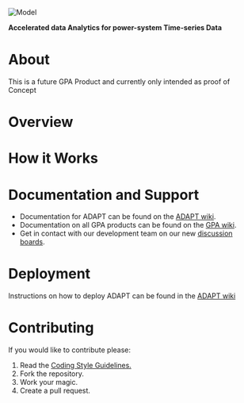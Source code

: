 ![Model](https://www.gridprotectionalliance.org/images/products/productTitles75/Adapt.png)

**Accelerated data Analytics for power-system Time-series Data**

# About
This is a future GPA Product and currently only intended as proof of Concept

# Overview

# How it Works

# Documentation and Support
* Documentation for ADAPT can be found on the [ADAPT wiki](../../wiki).
* Documentation on all GPA products can be found on the [GPA wiki](https://gridprotectionalliance.org/wiki/doku.php).
* Get in contact with our development team on our new [discussion boards](http://discussions.gridprotectionalliance.org/c/gpa-products/Adapt).

# Deployment
Instructions on how to deploy ADAPT can be found in the [ADAPT wiki](../../wiki)

# Contributing
If you would like to contribute please:

1. Read the [Coding Style Guidelines.](https://www.gridprotectionalliance.org/docs/GPA_Coding_Guidelines_2011_03.pdf)
2. Fork the repository.
3. Work your magic.
4. Create a pull request.
